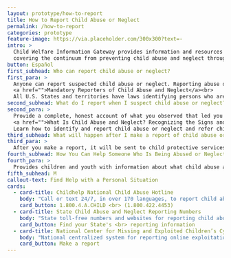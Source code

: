 ```yaml
---
layout: prototype/how-to-report
title: How to Report Child Abuse or Neglect
permalink: /how-to-report
categories: prototype
feature-image: https://via.placeholder.com/300x300?text=-
intro: >
  Child Welfare Information Gateway provides information and resources on a wide range of child welfare topics,
  covering the continuum from preventing child abuse and neglect through adoption. To support professionals working with children and families involved with child welfare, we offer current information, research, statistics, best practices, and other materials on the topics listed below.
button: Español
first_subhead: Who can report child abuse or neglect? 
first_para: >
  Anyone can report suspected child abuse or neglect. Reporting abuse or neglect can protect a child and get help for a family. <br><br>
  <a href="">Mandatory Reporters of Child Abuse and Neglect</a><br>
  All U.S. States and territories have laws identifying persons who are required to report suspected child abuse or neglect. Mandatory reporters may include social workers, teachers and other school personnel, child care providers, physicians and other health-care workers, mental health professionals, and law enforcement officers. Some States require any person who suspects child abuse or neglect to report.
second_subhead: What do I report when I suspect child abuse or neglect? 
second_para: >
  Provide a complete, honest account of what you observed that led you to suspect the occurrence of child abuse or neglect. Any reasonable suspicion is sufficient. <br><br>
  <a href="">What Is Child Abuse and Neglect? Recognizing the Signs and Symptoms</a><br>
  Learn how to identify and report child abuse or neglect and refer children who may have been maltreated. This factsheet provides information on the legal definitions, different types, and signs and symptoms of abuse and neglect.
third_subhead: What will happen after I make a report of child abuse or neglect? 
third_para: >
  After you make a report, it will be sent to child protective services (CPS). When CPS receives a report, the CPS worker reviews the information and determines if an investigation is needed. The CPS worker may talk with the family, the child, or others to help determine what is making the child unsafe. The CPS worker can help parents or other caregivers get services, education, or other assistance.
fourth_subhead: How You Can Help Someone Who Is Being Abused or Neglected.
fourth_para: >
  Provides children and youth with information about what child abuse and neglect is and what to do if they are concerned about the safety and well-being of another child. See more resources on this topic. 
fifth_subhead: M
callout-text: Find Help with a Personal Situation
cards:
  - card-title: Childhelp National Child Abuse Hotline
    body: "Call or text 24/7, in over 170 languages, to report child abuse or neglect."
    card_button: 1.800.4.A.CHILD <br> (1.800.422.4453)
  - card-title: State Child Abuse and Neglect Reporting Numbers
    body: "State toll-free numbers and websites for reporting child abuse and neglect."
    card_button: Find your State's <br> reporting information
  - card-title: National Center for Missing and Exploited Children’s Cyber Tipline
    body: "National centralized system for reporting online exploitation of children."
    card_button: Make a report
---
```

